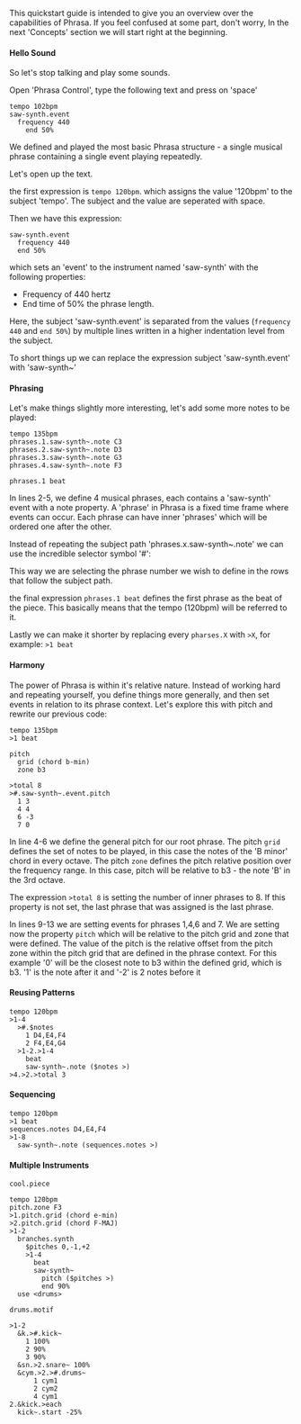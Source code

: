 This quickstart guide is intended to give you an overview over the capabilities of Phrasa. If you feel confused at some part, don't worry, In the next 'Concepts' section we will start right at the beginning.

#### Hello Sound

So let's stop talking and play some sounds.

Open 'Phrasa Control', type the following text and press on 'space'
``` Phrasa
tempo 102bpm
saw-synth.event
  frequency 440
    end 50%
```
We defined and played the most basic Phrasa structure - a single musical phrase containing a single event playing repeatedly.

Let's open up the text.

the first expression is `tempo 120bpm`. which assigns the value '120bpm' to the subject 'tempo'. The subject and the value are seperated with space.

Then we have this expression: 
```
saw-synth.event
  frequency 440
  end 50%
```
which sets an 'event' to the instrument named 'saw-synth' with the following properties:
* Frequency of 440 hertz
* End time of 50% the phrase length.

Here, the subject 'saw-synth.event' is separated from the values (`frequency 440` and `end 50%`) by multiple lines written in a higher indentation level from the subject. 

To short things up we can replace the expression subject 'saw-synth.event' with 'saw-synth~'

#### Phrasing

Let's make things slightly more interesting, let's add some more notes to be played:

``` Phrasa
tempo 135bpm
phrases.1.saw-synth~.note C3
phrases.2.saw-synth~.note D3
phrases.3.saw-synth~.note G3
phrases.4.saw-synth~.note F3

phrases.1 beat
```

In lines 2-5, we define 4 musical phrases, each contains a 'saw-synth' event with a note property. 
A 'phrase' in Phrasa is a fixed time frame where events can occur. Each phrase can have inner 'phrases' which will be ordered one after the other.

Instead of repeating the subject path 'phrases.x.saw-synth~.note' we can use the incredible selector symbol '#':

This way we are selecting the phrase number we wish to define in the rows that follow the subject path.

the final expression `phrases.1 beat` defines the first phrase as the beat of the piece. This basically means that the tempo (120bpm) will be referred to it.

Lastly we can make it shorter by replacing every `pharses.X` with `>X`, for example:
`>1 beat`



#### Harmony

The power of Phrasa is within it's relative nature. Instead of working hard and repeating yourself, you define things more generally, and then set events in relation to its phrase context.
Let's explore this with pitch and rewrite our previous code:

``` Phrasa
tempo 135bpm
>1 beat

pitch
  grid (chord b-min)
  zone b3

>total 8
>#.saw-synth~.event.pitch
  1 3
  4 4
  6 -3
  7 0
```

In line 4-6 we define the general pitch for our root phrase.
The pitch `grid` defines the set of notes to be played, in this case the notes of the 'B minor' chord in every octave.
The pitch `zone` defines the pitch relative position over the frequency range. In this case, pitch will be relative to b3 - the note 'B' in the 3rd octave.

The expression `>total 8` is setting the number of inner phrases to 8. If this property is not set, the last phrase that was assigned is the last phrase.  

In lines 9-13 we are setting events for phrases 1,4,6 and 7.
We are setting now the property `pitch` which will be relative to the pitch grid and zone that were defined.
The value of the pitch is the relative offset from the pitch zone within the pitch grid that are defined in the phrase context.
For this example '0' will be the closest note to b3 within the defined grid, which is b3. '1' is the note after it and '-2' is 2 notes before it

#### Reusing Patterns

```Phrasa
tempo 120bpm
>1-4
  >#.$notes 
    1 D4,E4,F4
    2 F4,E4,G4
  >1-2.>1-4
    beat
    saw-synth~.note ($notes >)
>4.>2.>total 3
```

#### Sequencing

```Phrasa
tempo 120bpm
>1 beat
sequences.notes D4,E4,F4
>1-8
  saw-synth~.note (sequences.notes >)
```

#### Multiple Instruments

`cool.piece`

```Phrasa
tempo 120bpm
pitch.zone F3
>1.pitch.grid (chord e-min)
>2.pitch.grid (chord F-MAJ)
>1-2
  branches.synth
    $pitches 0,-1,+2
    >1-4
      beat
      saw-synth~ 
        pitch ($pitches >)
        end 90%
  use <drums>
```
`drums.motif`

```Phrasa
>1-2
  &k.>#.kick~
    1 100%
    2 90%
    3 90%
  &sn.>2.snare~ 100%
  &cym.>2.>#.drums~ 
      1 cym1
      2 cym2
      4 cym1
2.&kick.>each
  kick~.start -25% 
```

